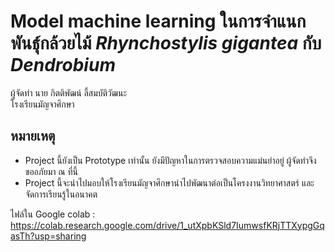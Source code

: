 # Model machine learning ในการจำแนกพันธุ์กล้วยไม้ *Rhynchostylis gigantea* กับ *Dendrobium*
ผู้จัดทำ นาย กิตติพัฒน์ ลี้สมบัติวัฒนะ <br>
โรงเรียนมัญจาศึกษา <br>

## หมายเหตุ
  * Project นี้ยังเป็น Prototype เท่านั้น ยังมีปัญหาในการตรวจสอบความแม่นยำอยู่ ผู้จัดทำจึงขออภัยมา ณ ที่นี้
  * Project นี้จะนำไปมอบให้โรงเรียนมัญจาศึกษานำไปพัฒนาต่อเป็นโครงงานวิทยาศาสตร์ และจัดการเรียนรู้ในอนาคต
  

ไฟล์ใน Google colab : https://colab.research.google.com/drive/1_utXpbKSld7IumwsfKRjTTXypgGqasTh?usp=sharing
